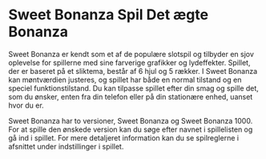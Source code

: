 # Sweet Bonanza Spil Det ægte Bonanza

Sweet Bonanza er kendt som et af de populære slotspil og tilbyder en sjov oplevelse for spillerne med sine farverige grafikker og lydeffekter. Spillet, der er baseret på et sliktema, består af 6 hjul og 5 rækker. I Sweet Bonanza kan møntværdien justeres, og spillet har både en normal tilstand og en speciel funktionstilstand. Du kan tilpasse spillet efter din smag og spille det, som du ønsker, enten fra din telefon eller på din stationære enhed, uanset hvor du er.

Sweet Bonanza har to versioner, Sweet Bonanza og Sweet Bonanza 1000. For at spille den ønskede version kan du søge efter navnet i spillelisten og gå ind i spillet. For mere detaljeret information kan du se spilreglerne i afsnittet under indstillinger i spillet.
